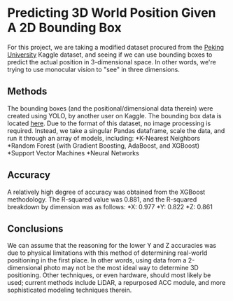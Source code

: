 # Predicting 3D World Position Given A 2D Bounding Box


 For this project, we are taking a modified dataset procured from the [Peking University](https://www.kaggle.com/c/pku-autonomous-driving) Kaggle dataset, and seeing if we can use bounding boxes to predict the actual position in 3-dimensional space. In other words, we're trying to use monocular vision to "see" in three dimensions.
 
## Methods

The bounding boxes (and the positional/dimensional data therein) were created using YOLO, by another user on Kaggle. The bounding box data is located [here](https://www.kaggle.com/alvaroibrain/carworldpositions). Due to the format of this dataset, no image processing is required. Instead, we take a singular Pandas dataframe, scale the data, and run it through an array of models, including:
*K-Nearest Neighbors
*Random Forest (with Gradient Boosting, AdaBoost, and XGBoost)
*Support Vector Machines
*Neural Networks

## Accuracy

A relatively high degree of accuracy was obtained from the XGBoost methodology. The R-squared value was 0.881, and the R-squared breakdown by dimension was as follows:
*X: 0.977
*Y: 0.822
*Z: 0.861

## Conclusions

We can assume that the reasoning for the lower Y and Z accuracies was due to physical limitations with this method of determining real-world positioning in the first place. In other words, using data from a 2-dimensional photo may not be the most ideal way to determine 3D positioning. Other techniques, or even hardware, should most likely be used; current methods include LiDAR, a repurposed ACC module, and more sophisticated modeling techniques therein.